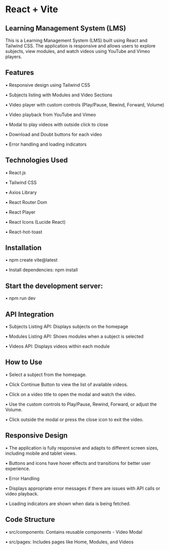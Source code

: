 # React + Vite

Learning Management System (LMS)
--------------------------------
This is a Learning Management System (LMS) built using React and Tailwind CSS. The application is responsive and allows users to explore subjects, view modules, and watch videos using YouTube and Vimeo players.


Features
--------
• Responsive design using Tailwind CSS

• Subjects listing with Modules and Video Sections

• Video player with custom controls (Play/Pause, Rewind, Forward, Volume)

• Video playback from YouTube and Vimeo

• Modal to play videos with outside click to close

• Download and Doubt buttons for each video

• Error handling and loading indicators


Technologies Used
-----------------
• React.js

• Tailwind CSS

• Axios Library

• React Router Dom

• React Player

• React Icons (Lucide React)

• React-hot-toast


Installation
-------------
• npm create vite@latest

• Install dependencies: npm install


Start the development server:
------------------------------
• npm run dev


API Integration
---------------
• Subjects Listing API: Displays subjects on the homepage

• Modules Listing API: Shows modules when a subject is selected

• Videos API: Displays videos within each module


How to Use
----------
• Select a subject from the homepage.

• Click Continue Button to view the list of available videos.

• Click on a video title to open the modal and watch the video.

• Use the custom controls to Play/Pause, Rewind, Forward, or adjust the Volume.

• Click outside the modal or press the close icon to exit the video.


Responsive Design
-----------------
• The application is fully responsive and adapts to different screen sizes, including mobile and tablet views.

• Buttons and icons have hover effects and transitions for better user experience.

• Error Handling

• Displays appropriate error messages if there are issues with API calls or video playback.

• Loading indicators are shown when data is being fetched.


Code Structure
--------------
• src/components: Contains reusable components - Video Modal

• src/pages: Includes pages like Home, Modules, and Videos


